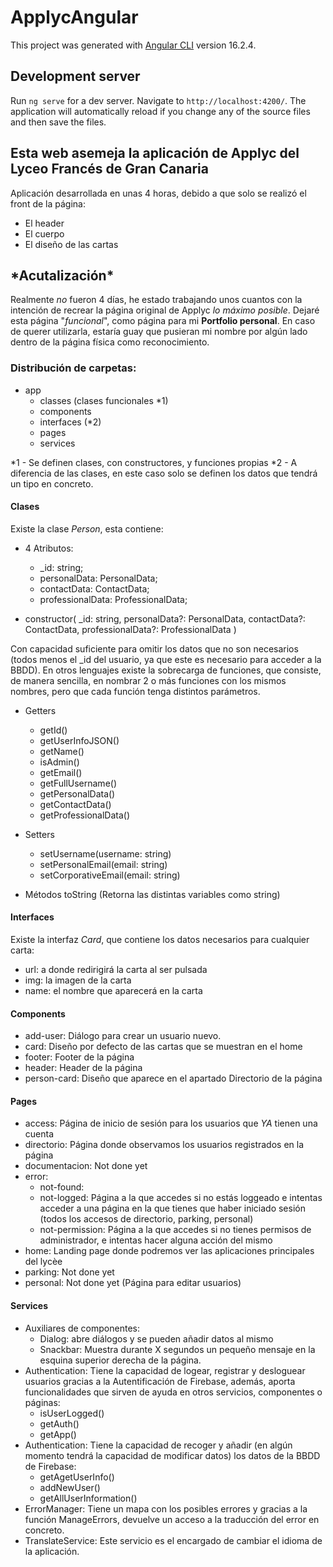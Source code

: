 # ApplycAngular

This project was generated with [Angular CLI](https://github.com/angular/angular-cli) version 16.2.4.

## Development server

Run `ng serve` for a dev server. Navigate to `http://localhost:4200/`. The application will automatically reload if you change any of the source files and then save the files.

## Esta web asemeja la aplicación de Applyc del Lyceo Francés de Gran Canaria

Aplicación desarrollada en unas 4 horas, debido a que solo se realizó el front de la página:

- El header
- El cuerpo
- El diseño de las cartas

## \*Acutalización\*

Realmente _no_ fueron 4 días, he estado trabajando unos cuantos con la intención de recrear la página original de Applyc _lo máximo posible_.
Dejaré esta página "_funcional_", como página para mi **Portfolio personal**. En caso de querer utilizarla, estaría guay que pusieran mi nombre por algún lado dentro de la página física como reconocimiento.

### Distribución de carpetas:

- app
  - classes (clases funcionales \*1)
  - components
  - interfaces (\*2)
  - pages
  - services

*1 - Se definen clases, con constructores, y funciones propias
*2 - A diferencia de las clases, en este caso solo se definen los datos que tendrá un tipo en concreto.

#### Clases

Existe la clase _Person_, esta contiene:

- 4 Atributos:

  - \_id: string;
  - personalData: PersonalData;
  - contactData: ContactData;
  - professionalData: ProfessionalData;

- constructor(
  \_id: string,
  personalData?: PersonalData,
  contactData?: ContactData,
  professionalData?: ProfessionalData
  )

Con capacidad suficiente para omitir los datos que no son necesarios (todos menos el \_id del usuario, ya que este es necesario para acceder a la BBDD).
En otros lenguajes existe la sobrecarga de funciones, que consiste, de manera sencilla, en nombrar 2 o más funciones con los mismos nombres, pero que cada función tenga distintos parámetros.

- Getters

  - getId()
  - getUserInfoJSON()
  - getName()
  - isAdmin()
  - getEmail()
  - getFullUsername()
  - getPersonalData()
  - getContactData()
  - getProfessionalData()

- Setters
  - setUsername(username: string)
  - setPersonalEmail(email: string)
  - setCorporativeEmail(email: string)
- Métodos toString (Retorna las distintas variables como string)

#### Interfaces

Existe la interfaz _Card_, que contiene los datos necesarios para cualquier carta:

- url: a donde redirigirá la carta al ser pulsada
- img: la imagen de la carta
- name: el nombre que aparecerá en la carta

#### Components

- add-user: Diálogo para crear un usuario nuevo.
- card: Diseño por defecto de las cartas que se muestran en el home
- footer: Footer de la página
- header: Header de la página
- person-card: Diseño que aparece en el apartado Directorio de la página

#### Pages

- access: Página de inicio de sesión para los usuarios que _YA_ tienen una cuenta
- directorio: Página donde observamos los usuarios registrados en la página
- documentacion: Not done yet
- error:
  - not-found:
  - not-logged: Página a la que accedes si no estás loggeado e intentas acceder a una página en la que tienes que haber iniciado sesión (todos los accesos de directorio, parking, personal)
  - not-permission: Página a la que accedes si no tienes permisos de administrador, e intentas hacer alguna acción del mismo
- home: Landing page donde podremos ver las aplicaciones principales del lycèe
- parking: Not done yet
- personal: Not done yet (Página para editar usuarios)

#### Services

- Auxiliares de componentes:
  - Dialog: abre diálogos y se pueden añadir datos al mismo
  - Snackbar: Muestra durante X segundos un pequeño mensaje en la esquina superior derecha de la página.
- Authentication: Tiene la capacidad de logear, registrar y desloguear usuarios gracias a la Autentificación de Firebase, además, aporta funcionalidades que sirven de ayuda en otros servicios, componentes o páginas:
  - isUserLogged()
  - getAuth()
  - getApp()
- Authentication: Tiene la capacidad de recoger y añadir (en algún momento tendrá la capacidad de modificar datos) los datos de la BBDD de Firebase:
  - getAgetUserInfo()
  - addNewUser()
  - getAllUserInformation()
- ErrorManager: Tiene un mapa con los posibles errores y gracias a la función ManageErrors, devuelve un acceso a la traducción del error en concreto.
- TranslateService: Este servicio es el encargado de cambiar el idioma de la aplicación.

